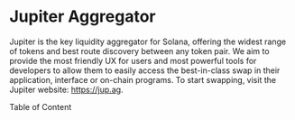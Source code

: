 
# Jupiter Aggregator 


Jupiter is the key liquidity aggregator for Solana, offering the widest range of tokens and best route discovery between any token pair. 
We aim to provide the most friendly UX for users and most powerful tools for developers to allow them to easily access the best-in-class swap in their application, interface or on-chain programs.
To start swapping, visit the Jupiter website: https://jup.ag.

Table of Content
